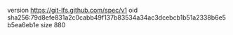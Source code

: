 version https://git-lfs.github.com/spec/v1
oid sha256:79d8efe831a2c0cabb49f137b83534a34ac3dcebcb1b51a2338b6e5b5ea6eb1e
size 880
